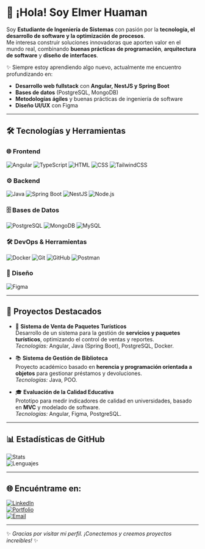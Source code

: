 # 👋 ¡Hola! Soy Elmer Huaman  

Soy **Estudiante de Ingeniería de Sistemas** con pasión por la **tecnología, el desarrollo de software y la optimización de procesos**.  
Me interesa construir soluciones innovadoras que aporten valor en el mundo real, combinando **buenas prácticas de programación**, **arquitectura de software** y **diseño de interfaces**.  

✨ Siempre estoy aprendiendo algo nuevo, actualmente me encuentro profundizando en:  
- **Desarrollo web fullstack** con **Angular, NestJS y Spring Boot**  
- **Bases de datos** (PostgreSQL, MongoDB)  
- **Metodologías ágiles** y buenas prácticas de ingeniería de software  
- **Diseño UI/UX** con Figma  

---

## 🛠️ Tecnologías y Herramientas

### 🌐 Frontend
![Angular](https://img.shields.io/badge/Angular-DD0031?style=for-the-badge&logo=angular&logoColor=white)
![TypeScript](https://img.shields.io/badge/TypeScript-3178C6?style=for-the-badge&logo=typescript&logoColor=white)
![HTML](https://img.shields.io/badge/HTML5-E34F26?style=for-the-badge&logo=html5&logoColor=white)
![CSS](https://img.shields.io/badge/CSS3-1572B6?style=for-the-badge&logo=css3&logoColor=white)
![TailwindCSS](https://img.shields.io/badge/Tailwind-38B2AC?style=for-the-badge&logo=tailwind-css&logoColor=white)

### ⚙️ Backend
![Java](https://img.shields.io/badge/Java-ED8B00?style=for-the-badge&logo=java&logoColor=white)
![Spring Boot](https://img.shields.io/badge/Spring%20Boot-6DB33F?style=for-the-badge&logo=springboot&logoColor=white)
![NestJS](https://img.shields.io/badge/NestJS-E0234E?style=for-the-badge&logo=nestjs&logoColor=white)
![Node.js](https://img.shields.io/badge/Node.js-339933?style=for-the-badge&logo=nodedotjs&logoColor=white)

### 🗄️ Bases de Datos
![PostgreSQL](https://img.shields.io/badge/PostgreSQL-316192?style=for-the-badge&logo=postgresql&logoColor=white)
![MongoDB](https://img.shields.io/badge/MongoDB-47A248?style=for-the-badge&logo=mongodb&logoColor=white)
![MySQL](https://img.shields.io/badge/MySQL-4479A1?style=for-the-badge&logo=mysql&logoColor=white)

### 🛠️ DevOps & Herramientas
![Docker](https://img.shields.io/badge/Docker-2496ED?style=for-the-badge&logo=docker&logoColor=white)
![Git](https://img.shields.io/badge/Git-F05032?style=for-the-badge&logo=git&logoColor=white)
![GitHub](https://img.shields.io/badge/GitHub-181717?style=for-the-badge&logo=github&logoColor=white)
![Postman](https://img.shields.io/badge/Postman-FF6C37?style=for-the-badge&logo=postman&logoColor=white)

### 🎨 Diseño
![Figma](https://img.shields.io/badge/Figma-F24E1E?style=for-the-badge&logo=figma&logoColor=white)

---

## 🚀 Proyectos Destacados

- 🎫 **Sistema de Venta de Paquetes Turísticos**  
  Desarrollo de un sistema para la gestión de **servicios y paquetes turísticos**, optimizando el control de ventas y reportes.  
  _Tecnologías:_ Angular, Java (Spring Boot), PostgreSQL, Docker.  

- 📚 **Sistema de Gestión de Biblioteca**  
  Proyecto académico basado en **herencia y programación orientada a objetos** para gestionar préstamos y devoluciones.  
  _Tecnologías:_ Java, POO.  

- 🎓 **Evaluación de la Calidad Educativa**  
  Prototipo para medir indicadores de calidad en universidades, basado en **MVC** y modelado de software.  
  _Tecnologías:_ Angular, Figma, PostgreSQL.  

---

## 📊 Estadísticas de GitHub
![Stats](https://github-readme-stats.vercel.app/api?username=hearelmer&show_icons=true&theme=tokyonight&hide_border=true)  
![Lenguajes](https://github-readme-stats.vercel.app/api/top-langs/?username=hearelmer&layout=compact&theme=tokyonight&hide_border=true)

---

## 🌐 Encuéntrame en:
[![LinkedIn](https://img.shields.io/badge/LinkedIn-0A66C2?style=for-the-badge&logo=linkedin&logoColor=white)](https://www.linkedin.com/)  
[![Portfolio](https://img.shields.io/badge/Portfolio-000000?style=for-the-badge&logo=About.me&logoColor=white)](#)  
[![Email](https://img.shields.io/badge/Email-D14836?style=for-the-badge&logo=gmail&logoColor=white)](mailto:tuemail@example.com)

---

✨ _Gracias por visitar mi perfil. ¡Conectemos y creemos proyectos increíbles!_ ✨
